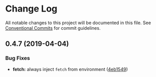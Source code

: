 # Change Log

All notable changes to this project will be documented in this file.
See [Conventional Commits](https://conventionalcommits.org) for commit guidelines.

## 0.4.7 (2019-04-04)


### Bug Fixes

* **fetch:** always inject `fetch` from environment ([4eb1549](https://github.com/appknobs/appknobs/commit/4eb1549))
